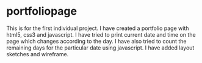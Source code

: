 # portfoliopage

This is for the first individual project. 
I have created a portfolio page with html5, css3 and javascript. 
I have tried to print current date and time on the page which changes according to the day.
I have also tried to count the remaining days for the particular date using javascript.
I have added layout sketches and wireframe. 
